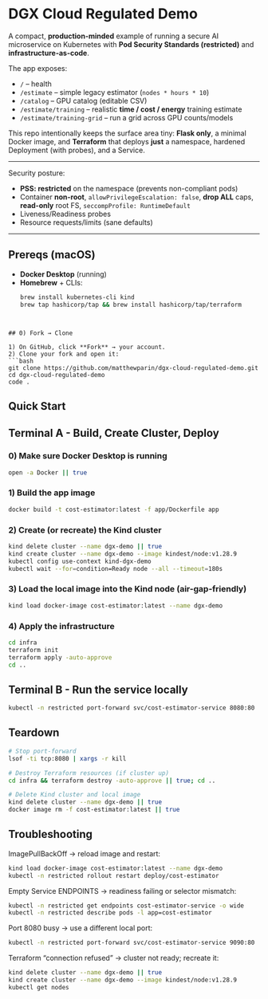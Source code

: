 # DGX Cloud Regulated Demo
A compact, **production-minded** example of running a secure AI microservice on Kubernetes with **Pod Security Standards (restricted)** and **infrastructure-as-code**.

The app exposes:
- `/` – health
- `/estimate` – simple legacy estimator (`nodes * hours * 10`)
- `/catalog` – GPU catalog (editable CSV)
- `/estimate/training` – realistic **time / cost / energy** training estimate
- `/estimate/training-grid` – run a grid across GPU counts/models

This repo intentionally keeps the surface area tiny: **Flask only**, a minimal Docker image, and **Terraform** that deploys **just** a namespace, hardened Deployment (with probes), and a Service.

---


Security posture:
- **PSS: restricted** on the namespace (prevents non-compliant pods)
- Container **non-root**, `allowPrivilegeEscalation: false`, **drop ALL** caps, **read-only** root FS, `seccompProfile: RuntimeDefault`
- Liveness/Readiness probes
- Resource requests/limits (sane defaults)

---

## Prereqs (macOS)
- **Docker Desktop** (running)
- **Homebrew** + CLIs:
  ```bash
  brew install kubernetes-cli kind
  brew tap hashicorp/tap && brew install hashicorp/tap/terraform
```


## 0) Fork → Clone

1) On GitHub, click **Fork** → your account.
2) Clone your fork and open it:
```bash
git clone https://github.com/matthewparin/dgx-cloud-regulated-demo.git
cd dgx-cloud-regulated-demo
code .
```

## Quick Start

## Terminal A - Build, Create Cluster, Deploy
### 0) Make sure Docker Desktop is running
```bash
open -a Docker || true
```

### 1) Build the app image
```bash
docker build -t cost-estimator:latest -f app/Dockerfile app
```

### 2) Create (or recreate) the Kind cluster
```bash
kind delete cluster --name dgx-demo || true
kind create cluster --name dgx-demo --image kindest/node:v1.28.9
kubectl config use-context kind-dgx-demo
kubectl wait --for=condition=Ready node --all --timeout=180s
```

### 3) Load the local image into the Kind node (air-gap-friendly)
```bash
kind load docker-image cost-estimator:latest --name dgx-demo
```

### 4) Apply the infrastructure
```bash
cd infra
terraform init
terraform apply -auto-approve
cd ..
```

## Terminal B - Run the service locally
```bash
kubectl -n restricted port-forward svc/cost-estimator-service 8080:80
```

## Teardown
```bash
# Stop port-forward
lsof -ti tcp:8080 | xargs -r kill

# Destroy Terraform resources (if cluster up)
cd infra && terraform destroy -auto-approve || true; cd ..

# Delete Kind cluster and local image
kind delete cluster --name dgx-demo || true
docker image rm -f cost-estimator:latest || true
```

## Troubleshooting

ImagePullBackOff → reload image and restart:
```bash
kind load docker-image cost-estimator:latest --name dgx-demo
kubectl -n restricted rollout restart deploy/cost-estimator
```

Empty Service ENDPOINTS → readiness failing or selector mismatch:
```bash
kubectl -n restricted get endpoints cost-estimator-service -o wide
kubectl -n restricted describe pods -l app=cost-estimator
```

Port 8080 busy → use a different local port:
```bash
kubectl -n restricted port-forward svc/cost-estimator-service 9090:80
```

Terraform “connection refused” → cluster not ready; recreate it:
```bash
kind delete cluster --name dgx-demo || true
kind create cluster --name dgx-demo --image kindest/node:v1.28.9
kubectl get nodes
```
